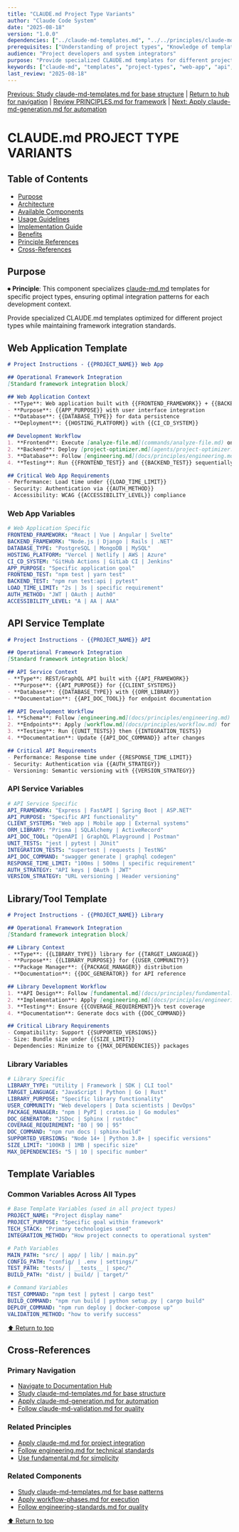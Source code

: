 ```yaml
---
title: "CLAUDE.md Project Type Variants"
author: "Claude Code System"
date: "2025-08-18"
version: "1.0.0"
dependencies: ["../claude-md-templates.md", "../../principles/claude-md.md"]
prerequisites: ["Understanding of project types", "Knowledge of template variables"]
audience: "Project developers and system integrators"
purpose: "Provide specialized CLAUDE.md templates for different project types"
keywords: ["claude-md", "templates", "project-types", "web-app", "api", "library"]
last_review: "2025-08-18"
---
```


[Previous: Study claude-md-templates.md for base structure](../claude-md-templates.md) | [Return to hub for navigation](../../index.md) | [Review PRINCIPLES.md for framework](../principles/PRINCIPLES.md) | [Next: Apply claude-md-generation.md for automation](claude-md-generation.md)

# CLAUDE.md PROJECT TYPE VARIANTS

## Table of Contents
- [Purpose](#purpose)
- [Architecture](#architecture)
- [Available Components](#available-components)
- [Usage Guidelines](#usage-guidelines)
- [Implementation Guide](#implementation-guide)
- [Benefits](#benefits)
- [Principle References](#principle-references)
- [Cross-References](#cross-references)

## Purpose

⏺ **Principle**: This component specializes [claude-md.md](../../principles/claude-md.md) templates for specific project types, ensuring optimal integration patterns for each development context.

Provide specialized CLAUDE.md templates optimized for different project types while maintaining framework integration standards.

## Web Application Template

```markdown
# Project Instructions - {{PROJECT_NAME}} Web App

## Operational Framework Integration
[Standard framework integration block]

## Web Application Context
- **Type**: Web application built with {{FRONTEND_FRAMEWORK}} + {{BACKEND_FRAMEWORK}}
- **Purpose**: {{APP_PURPOSE}} with user interface integration
- **Database**: {{DATABASE_TYPE}} for data persistence
- **Deployment**: {{HOSTING_PLATFORM}} with {{CI_CD_SYSTEM}}

## Development Workflow
1. **Frontend**: Execute [analyze-file.md](commands/analyze-file.md) on templates/components/
2. **Backend**: Deploy [project-optimizer.md](agents/project-optimizer.md) for API analysis
3. **Database**: Follow [engineering.md](docs/principles/engineering.md) for schema design
4. **Testing**: Run {{FRONTEND_TEST}} and {{BACKEND_TEST}} sequentially

## Critical Web App Requirements
- Performance: Load time under {{LOAD_TIME_LIMIT}}
- Security: Authentication via {{AUTH_METHOD}}
- Accessibility: WCAG {{ACCESSIBILITY_LEVEL}} compliance
```

### Web App Variables
```yaml
# Web Application Specific
FRONTEND_FRAMEWORK: "React | Vue | Angular | Svelte"
BACKEND_FRAMEWORK: "Node.js | Django | Rails | .NET"
DATABASE_TYPE: "PostgreSQL | MongoDB | MySQL"
HOSTING_PLATFORM: "Vercel | Netlify | AWS | Azure"
CI_CD_SYSTEM: "GitHub Actions | GitLab CI | Jenkins"
APP_PURPOSE: "Specific application goal"
FRONTEND_TEST: "npm test | yarn test"
BACKEND_TEST: "npm run test:api | pytest"
LOAD_TIME_LIMIT: "2s | 3s | specific requirement"
AUTH_METHOD: "JWT | OAuth | Auth0"
ACCESSIBILITY_LEVEL: "A | AA | AAA"
```

## API Service Template

```markdown
# Project Instructions - {{PROJECT_NAME}} API

## Operational Framework Integration
[Standard framework integration block]

## API Service Context
- **Type**: REST/GraphQL API built with {{API_FRAMEWORK}}
- **Purpose**: {{API_PURPOSE}} for {{CLIENT_SYSTEMS}}
- **Database**: {{DATABASE_TYPE}} with {{ORM_LIBRARY}}
- **Documentation**: {{API_DOC_TOOL}} for endpoint documentation

## API Development Workflow
1. **Schema**: Follow [engineering.md](docs/principles/engineering.md) for design
2. **Endpoints**: Apply [workflow.md](docs/principles/workflow.md) for implementation
3. **Testing**: Run {{UNIT_TESTS}} then {{INTEGRATION_TESTS}}
4. **Documentation**: Update {{API_DOC_COMMAND}} after changes

## Critical API Requirements
- Performance: Response time under {{RESPONSE_TIME_LIMIT}}
- Security: Authentication via {{AUTH_STRATEGY}}
- Versioning: Semantic versioning with {{VERSION_STRATEGY}}
```

### API Service Variables
```yaml
# API Service Specific
API_FRAMEWORK: "Express | FastAPI | Spring Boot | ASP.NET"
API_PURPOSE: "Specific API functionality"
CLIENT_SYSTEMS: "Web app | Mobile app | External systems"
ORM_LIBRARY: "Prisma | SQLAlchemy | ActiveRecord"
API_DOC_TOOL: "OpenAPI | GraphQL Playground | Postman"
UNIT_TESTS: "jest | pytest | JUnit"
INTEGRATION_TESTS: "supertest | requests | TestNG"
API_DOC_COMMAND: "swagger generate | graphql codegen"
RESPONSE_TIME_LIMIT: "100ms | 500ms | specific requirement"
AUTH_STRATEGY: "API keys | OAuth | JWT"
VERSION_STRATEGY: "URL versioning | Header versioning"
```

## Library/Tool Template

```markdown
# Project Instructions - {{PROJECT_NAME}} Library

## Operational Framework Integration
[Standard framework integration block]

## Library Context
- **Type**: {{LIBRARY_TYPE}} library for {{TARGET_LANGUAGE}}
- **Purpose**: {{LIBRARY_PURPOSE}} for {{USER_COMMUNITY}}
- **Package Manager**: {{PACKAGE_MANAGER}} distribution
- **Documentation**: {{DOC_GENERATOR}} for API reference

## Library Development Workflow
1. **API Design**: Follow [fundamental.md](docs/principles/fundamental.md) for simplicity
2. **Implementation**: Apply [engineering.md](docs/principles/engineering.md) standards
3. **Testing**: Ensure {{COVERAGE_REQUIREMENT}}% test coverage
4. **Documentation**: Generate docs with {{DOC_COMMAND}}

## Critical Library Requirements
- Compatibility: Support {{SUPPORTED_VERSIONS}}
- Size: Bundle size under {{SIZE_LIMIT}}
- Dependencies: Minimize to {{MAX_DEPENDENCIES}} packages
```

### Library Variables
```yaml
# Library Specific
LIBRARY_TYPE: "Utility | Framework | SDK | CLI tool"
TARGET_LANGUAGE: "JavaScript | Python | Go | Rust"
LIBRARY_PURPOSE: "Specific library functionality"
USER_COMMUNITY: "Web developers | Data scientists | DevOps"
PACKAGE_MANAGER: "npm | PyPI | crates.io | Go modules"
DOC_GENERATOR: "JSDoc | Sphinx | rustdoc"
COVERAGE_REQUIREMENT: "80 | 90 | 95"
DOC_COMMAND: "npm run docs | sphinx-build"
SUPPORTED_VERSIONS: "Node 14+ | Python 3.8+ | specific versions"
SIZE_LIMIT: "100KB | 1MB | specific size"
MAX_DEPENDENCIES: "5 | 10 | specific number"
```

## Template Variables

### Common Variables Across All Types
```yaml
# Base Template Variables (used in all project types)
PROJECT_NAME: "Project display name"
PROJECT_PURPOSE: "Specific goal within framework"
TECH_STACK: "Primary technologies used"
INTEGRATION_METHOD: "How project connects to operational system"

# Path Variables
MAIN_PATH: "src/ | app/ | lib/ | main.py"
CONFIG_PATH: "config/ | .env | settings/"
TEST_PATH: "tests/ | __tests__ | spec/"
BUILD_PATH: "dist/ | build/ | target/"

# Command Variables
TEST_COMMAND: "npm test | pytest | cargo test"
BUILD_COMMAND: "npm run build | python setup.py | cargo build"
DEPLOY_COMMAND: "npm run deploy | docker-compose up"
VALIDATION_METHOD: "how to verify success"
```

[⬆ Return to top](#claude-md-project-type-variants)

## Cross-References

### Primary Navigation
- [Navigate to Documentation Hub](../../index.md)
- [Study claude-md-templates.md for base structure](../claude-md-templates.md)
- [Apply claude-md-generation.md for automation](claude-md-generation.md)
- [Follow claude-md-validation.md for quality](claude-md-validation.md)

### Related Principles
- [Apply claude-md.md for project integration](../../principles/claude-md.md)
- [Follow engineering.md for technical standards](../../principles/engineering.md)
- [Use fundamental.md for simplicity](../../principles/fundamental.md)

### Related Components
- [Study claude-md-templates.md for base patterns](../claude-md-templates.md)
- [Apply workflow-phases.md for execution](../workflow-phases.md)
- [Follow engineering-standards.md for quality](../engineering-standards.md)

[⬆ Return to top](#claude-md-project-type-variants)